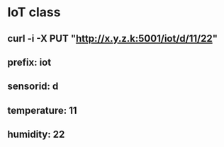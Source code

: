 # IoT class 

## curl -i -X PUT "http://x.y.z.k:5001/iot/d/11/22"
## prefix: iot
## sensorid: d
## temperature: 11
## humidity: 22
